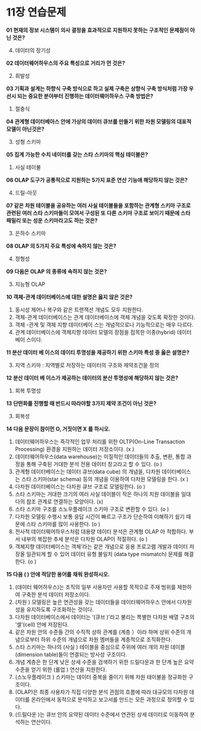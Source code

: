 # 11장 연습문제

**01 현재의 정보 시스템이 의사 결정을 효과적으로 지원하지 못하는 구조적인 문제점이 아닌 것은?**

4. 데이터의 장기성

**02 데이터웨어하우스의 주요 특성으로 거리가 먼 것은?**

2. 휘발성

**03 기획과 설계는 하향식 구축 방식으로 하고 실제 구축은 상향식 구축 방식처럼 가장 우선시 되는 중요한 분야부터 진행하는 데이터웨어하우스 구축 방법은?**

1. 절충식

**04 관계형 데이터베아스 안에 가상의 데이터 큐브를 만들기 위한 차원 모델링의 대표적 모델이 아닌것은?**

3. 성형 스키마

**05 집계 가능한 수치 네이터를 갖는 스타 스키마의 핵심 테이블은?**

1. 사실 테이불

**06 OLAP 도구가 공통적으로 지원하는 5가지 표준 연산 기능애 해당하지 않는 것은?**

4. 드릴-아웃

**07 같은 차원 테이블을 공유하는 여러 사실 테이블들을 포함하는 관계형 스키마 구조로 관련된 여러 스타 스키마들이 모여서 구성된 또 다른 스키마 구조로 보이기 때문에 스타 패밀리 또는 성운 스키마라고도 하는 것은?**

3. 은하수 스키마

**08 OLAP 의 5가지 주요 특성에 속하지 않는 것은?**

4. 정형성

**09 다음은 OLAP 의 종류에 속하지 않는 것은?**

3. 지능형 OLAP

**10 객체-관계 데이터베이스에 대한 설명은 옳지 않은 것은?**

1. 동시성 제어나 복구와 같은 트랜잭션 개념도 모두 지원한다.
2. 객체-관계 데이터베이스는 관계 데이터베이스에 객체 개념을 갖도록 확장한 것이다.
3. 객체 -관계 및 객체 지향 데이터베이 스는 개념적으로나 기능적으로는 매우 다르다.
4. 관계 데이터베이스에 객체지향 데이터 모델의 장점을 접목한 이종(hybrid) 데이터베이 스이다.

**11 분산 데이터 베 이스의 데이티 투명성을 제공하기 위한 스키마 특성 중 옳은 설명은?**

3. 지역 스키마 : 지역별로 저장하는 데이터의 구조와 제약조건을 정의


**12 분산 데이터 베 이스가 제공하는 데이터의 분산 투명성에 해당하지 않는 것은?**

1. 회복 투명성

**13 단떤화를 진행할 때 반드시 따라야할 3가지 제약 조건이 아닌 것은?**

3. 회복성

**14 다음 문장이 참이먼 O, 거짓이면 X 를 하시오.**

1. 데이터웨어하우스는 즉각적인 업무 처리를 위한 OLTP(On-Line Transaction Processing) 환경을 지원하는 데이터 저장소이다. (x )
2. 데이터웨어하우스(data warehouse)는 이질적인 데이터들의 추출, 변환, 통합 과정을 통해 구축된 거대한 분석 전용 데이터 창고라고 할 수 있다. (o )
3. 관계형 데이터베이스는 데이터 큐브(data cube) 의 개념을, 다차원 데이터베이스는 스타 스키마(star schema) 등의 개념을 이용하여 다차원 모델링을 한다. (x )
4. 다차원 데이터베이스는 다차원 큐브 구조로 모델링한다. (o )
5. 스타 스키마는 거대한 크기의 여러 사실 데이블이 작은 하나의 치원 데이블을 일대다의 참조 관계로 연결하는 모양이다. (x)
6. 스타 스키마 구조를 스노우플레이크 스키마 구조로 변환할 수 있다. (o )
7. 다차원 모델링 수행시 보통 응답 시간이 빠르고 구조가 단순하여 이해하기 쉽기 때문에 스타 스키마를 많이 사용한다. (o )
8. 전사적 데이터웨어하우스처럼 대용량 데이터 분석은 관계형 OLAP 아 적합하다. 부서 내부의 복잡한 추세 분석은 다차원 OLAP이 적절하다. (o )
9. 객체지향 데이터베이스는 객체’라는 같은 개념으로 응용 프로고램 개발과 데이터 저장올 일관되게 할 수 있어 데이터 유형 불일치 (data type mismatch) 문제를 해결한다. (o )

**15 다음 ( ) 안에 적당한 용어를 채워 완성하시오.**

1. (데이터 웨어하우스)는 조직의 일부 사용자만 사용할 목적으로 주재 범위를 제한하여 구축한 분석 데이터 저장소이다.
2. (차원 ) 모델링은 높은 연관성을 갖는 데이터들을 데이터웨어하우스 안에서 다차원성을 유지하도록 구조화하는 것이다.
3. 다차원 데이터베이스에서 데이터는 ‘(큐브 )’라고 불리는 특별한 다차원 배열 구조의 ‘셀’(cell) 안에 저장된다.
4. 같은 차원 안의 수준들 간의 수직적 상하 관계를 (계층 ）이라 하며 상위 수준의 개념으로부터 하위 수준의 개념으로 차원 멤버들을 계층적으로 조직화한다.
5. 스타 스키마는 하나의 (사실 ) 테이블을 중심으로 주위에 여러 개의 차원 데이블(dimension table)들이 연결되는 방사성 구조이다.
6. 개념 계층은 한 단계 낮은 상세 수준을 검색하기 위한 드릴다운과 한 단계 높은 요약 수준을 얻기 위한 (롤업 ) 연산을 지원한다.
7. (스노우플레이크 ) 스키마는 데이터 중복을 줄이기 위해 차원 테이불을 정규화한 구조이다.
8. (OLAP)은 최종 사용자가 직접 다양한 분석 관점의 흐름에 따라 대규모의 다차원 데이터를 온라인에서 동적으로 분석하고 보고서를 만드는 모든 과정으로 정의할 수 있다.
9. (드릴다운 )는 큐브 안의 요약된 데이터 수준에서 연관된 상세 데이터로 이동하여 분석하는 연산이다.
